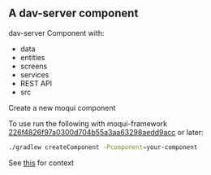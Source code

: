 ## A dav-server component

dav-server Component with: 

- data
- entities
- screens
- services
- REST API
- src

Create a new moqui component

To use run the following with moqui-framework [226f4826f97a0300d704b55a3aa63298aedd9acc](https://github.com/moqui/moqui-framework/pull/636/commits/226f4826f97a0300d704b55a3aa63298aedd9acc) or later:

```bash
./gradlew createComponent -Pcomponent=your-component
```

See [this](https://forum.moqui.org/t/moqui-dav-server-component/725/7) for context
